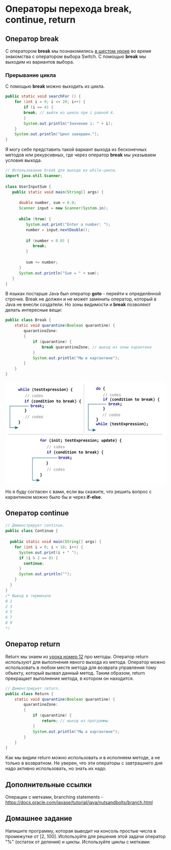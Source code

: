 # Операторы перехода break, continue, return

## Оператор break

С оператором  **break** мы познакомились [в шестом уроке](006-Java-switch-case.md) во время знакомства с оператором выбора Switch. С помощью **break** мы выходим из вариантов выбора.

### Прерывание цикла

С помощью **break** можно выходить из цикла.

```Java
public static void searchFor () {
    for (int i = 0; i <= 20; i++) {
        if (i == 4) {
        break; // выйти из цикла при i равной 4.
        }
        System.out.println("Значение i: " + i);
    }
    System.out.println("Цикл завершен.");
}
```

Я могу себе представить такой вариант выхода из бесконечных методов или рекурсивных, где через оператор **break** мы указываем условия выхода.

```Java
// Использование break для выхода из while-цикла.
import java.util.Scanner;

class UserInputSum {
   public static void main(String[] args) {

      double number, sum = 0.0;
      Scanner input = new Scanner(System.in);
      
      while (true) {
         System.out.print("Enter a number: ");
         number = input.nextDouble();
         
         if (number < 0.0) {
            break;
         }
         
         sum += number;
      }
      System.out.println("Sum = " + sum);
   }
}
```

В языках постарше Java был оператор **goto** - перейти к определённой строчке. Break не должен и не может заменить оператор, который в Java не внесли создатели. Но зоны видимости и **break** позволяют делать интересные вещи:

```Java
public class Break {
	static void quarantine(Boolean quarantine) {
		quarantineZone:
		{
			if (quarantine) {
				break quarantineZone; // выход из зоны карантина
			}
			System.out.println("Мы в картантине");
		}
	}
}
```

![Эскиз](./res/025-java-break-statement-works.jpg "break")

Но я буду согласен с вами, если вы скажите, что решить вопрос с карантином можно было бы и через **if-else**.

## Оператор continue

```Java
// Демонстрирует continue.
public class Continue {

  public static void main(String[] args) {
    for (int i = 0; i < 10; i++) {
      System.out.print(i + " ");
      if (i % 2 == 0) {
        continue;
      }
      System.out.println("");
    }
  }
}
/* Вывод в терминале
0 1
2 3
4 5
6 7
8 9
*/
```

## Оператор return

Return мы знаем из [урока номер 12](013-Java-methods-void-return.md) про методы.
Оператор return используют для выполнения явного выхода из метода. Оператор можно использовать в любом месте метода для возврата управления тому объекту, который вызвал данный метод. Таким образом, return прекращает выполнение метода, в котором он находится.

```Java
// Демонстрирует return.
public class Return {
	static void quarantine(Boolean quarantine) {
		quarantineZone:
		{
			if (quarantine) {
				return; // выход из программы
			}
			System.out.println("Мы в картантине");
		}
	}
}
```

Как мы видим return можно использовать и в исполняем методе, а не только в возвратном. Не уверен, что эти операторы с завтрашнего дня надо активно использовать, но знать их надо.

## Дополнительные ссылки

Операции с метками, branching statements - https://docs.oracle.com/javase/tutorial/java/nutsandbolts/branch.html

## Домашнее задание

Напишите программу, которая выводит на консоль простые числа в промежутке от [2, 100].
Используйте для решения этой задачи оператор "%" (остаток от деления) и циклы. Используйте циклы с метками:
